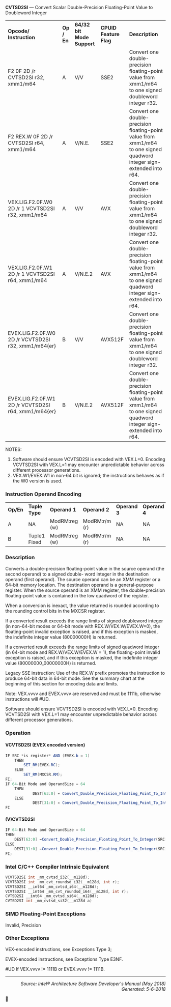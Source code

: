 <b>CVTSD2SI</b> — Convert Scalar Double-Precision Floating-Point Value to Doubleword Integer
<table>
	<tr>
		<td><b>Opcode/ Instruction</b></td>
		<td><b>Op / En</b></td>
		<td><b>64/32 bit Mode Support</b></td>
		<td><b>CPUID Feature Flag</b></td>
		<td><b>Description</b></td>
	</tr>
	<tr>
		<td>F2 0F 2D /r CVTSD2SI r32, xmm1/m64</td>
		<td>A</td>
		<td>V/V</td>
		<td>SSE2</td>
		<td>Convert one double-precision floating-point value from xmm1/m64 to one signed doubleword integer r32.</td>
	</tr>
	<tr>
		<td>F2 REX.W 0F 2D /r CVTSD2SI r64, xmm1/m64</td>
		<td>A</td>
		<td>V/N.E.</td>
		<td>SSE2</td>
		<td>Convert one double-precision floating-point value from xmm1/m64 to one signed quadword integer sign- extended into r64.</td>
	</tr>
	<tr>
		<td>VEX.LIG.F2.0F.W0 2D /r 1 VCVTSD2SI r32, xmm1/m64</td>
		<td>A</td>
		<td>V/V</td>
		<td>AVX</td>
		<td>Convert one double-precision floating-point value from xmm1/m64 to one signed doubleword integer r32.</td>
	</tr>
	<tr>
		<td>VEX.LIG.F2.0F.W1 2D /r 1 VCVTSD2SI r64, xmm1/m64</td>
		<td>A</td>
		<td>V/N.E.2</td>
		<td>AVX</td>
		<td>Convert one double-precision floating-point value from xmm1/m64 to one signed quadword integer sign- extended into r64.</td>
	</tr>
	<tr>
		<td>EVEX.LIG.F2.0F.W0 2D /r VCVTSD2SI r32, xmm1/m64{er}</td>
		<td>B</td>
		<td>V/V</td>
		<td>AVX512F</td>
		<td>Convert one double-precision floating-point value from xmm1/m64 to one signed doubleword integer r32.</td>
	</tr>
	<tr>
		<td>EVEX.LIG.F2.0F.W1 2D /r VCVTSD2SI r64, xmm1/m64{er}</td>
		<td>B</td>
		<td>V/N.E.2</td>
		<td>AVX512F</td>
		<td>Convert one double-precision floating-point value from xmm1/m64 to one signed quadword integer sign- extended into r64.</td>
	</tr>
</table>

NOTES:
1. Software should ensure VCVTSD2SI is encoded with VEX.L=0. Encoding VCVTSD2SI with VEX.L=1 may
encounter unpredictable behavior across different processor generations.
2. VEX.W1/EVEX.W1 in non-64 bit is ignored; the instructions behaves as if the W0 version is used.

### Instruction Operand Encoding
<table>
	<tr>
		<td><b>Op/En</b></td>
		<td><b>Tuple Type</b></td>
		<td><b>Operand 1</b></td>
		<td><b>Operand 2</b></td>
		<td><b>Operand 3</b></td>
		<td><b>Operand 4</b></td>
	</tr>
	<tr>
		<td>A</td>
		<td>NA</td>
		<td>ModRM:reg (w)</td>
		<td>ModRM:r/m (r)</td>
		<td>NA</td>
		<td>NA</td>
	</tr>
	<tr>
		<td>B</td>
		<td>Tuple1 Fixed</td>
		<td>ModRM:reg (w)</td>
		<td>ModRM:r/m (r)</td>
		<td>NA</td>
		<td>NA</td>
	</tr>
</table>


### Description
Converts a double-precision floating-point value in the source operand (the second operand) to a signed double-
word integer in the destination operand (first operand). The source operand can be an XMM register or a 64-bit
memory location. The destination operand is a general-purpose register. When the source operand is an XMM
register, the double-precision floating-point value is contained in the low quadword of the register.

When a conversion is inexact, the value returned is rounded according to the rounding control bits in the MXCSR
register.

If a converted result exceeds the range limits of signed doubleword integer (in non-64-bit modes or 64-bit mode
with REX.W/VEX.W/EVEX.W=0), the floating-point invalid exception is raised, and if this exception is masked, the
indefinite integer value (80000000H) is returned.

If a converted result exceeds the range limits of signed quadword integer (in 64-bit mode and
REX.W/VEX.W/EVEX.W = 1), the floating-point invalid exception is raised, and if this exception is masked, the
indefinite integer value (80000000_00000000H) is returned.

Legacy SSE instruction: Use of the REX.W prefix promotes the instruction to produce 64-bit data in 64-bit mode.
See the summary chart at the beginning of this section for encoding data and limits.

Note: VEX.vvvv and EVEX.vvvv are reserved and must be 1111b, otherwise instructions will \#UD.

Software should ensure VCVTSD2SI is encoded with VEX.L=0. Encoding VCVTSD2SI with VEX.L=1 may encounter
unpredictable behavior across different processor generations.

### Operation


#### VCVTSD2SI (EVEX encoded version)
```java
IF SRC *is register* AND (EVEX.b = 1) 
    THEN
        SET_RM(EVEX.RC);
    ELSE 
        SET_RM(MXCSR.RM);
FI;
IF 64-Bit Mode and OperandSize = 64
    THEN
            DEST[63:0] ← Convert_Double_Precision_Floating_Point_To_Integer(SRC[63:0]);
    ELSE
            DEST[31:0] ← Convert_Double_Precision_Floating_Point_To_Integer(SRC[63:0]);
FI
```
#### (V)CVTSD2SI
```java
IF 64-Bit Mode and OperandSize = 64
THEN
    DEST[63:0] ←Convert_Double_Precision_Floating_Point_To_Integer(SRC[63:0]);
ELSE
    DEST[31:0] ←Convert_Double_Precision_Floating_Point_To_Integer(SRC[63:0]);
FI;
```
### Intel C/C++ Compiler Intrinsic Equivalent
```c
VCVTSD2SI int _mm_cvtsd_i32(__m128d);
VCVTSD2SI int _mm_cvt_roundsd_i32(__m128d, int r);
VCVTSD2SI __int64 _mm_cvtsd_i64(__m128d);
VCVTSD2SI __int64 _mm_cvt_roundsd_i64(__m128d, int r);
CVTSD2SI __int64 _mm_cvtsd_si64(__m128d);
CVTSD2SI int _mm_cvtsd_si32(__m128d a)
```
### SIMD Floating-Point Exceptions
Invalid, Precision

### Other Exceptions

VEX-encoded instructions, see Exceptions Type 3;

EVEX-encoded instructions, see Exceptions Type E3NF.
<p>#UD
If VEX.vvvv != 1111B or EVEX.vvvv != 1111B.

 --- 
<p align="right"><i>Source: Intel® Architecture Software Developer's Manual (May 2018)<br>Generated: 5-6-2018</i></p>
